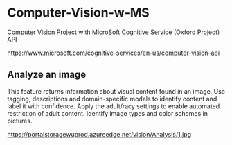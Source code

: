# Computer-Vision-w-MS
Computer Vision Project with MicroSoft Cognitive Service (Oxford Project) API

https://www.microsoft.com/cognitive-services/en-us/computer-vision-api


## Analyze an image  

This feature returns information about visual content found in an image. Use tagging, descriptions and domain-specific models to identify content and label it with confidence. Apply the adult/racy settings to enable automated restriction of adult content. Identify image types and color schemes in pictures.


https://portalstoragewuprod.azureedge.net/vision/Analysis/1.jpg
